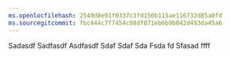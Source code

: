 ```yaml
---
ms.openlocfilehash: 2549d8e91f0337c3fd150b115ae116732d85a0fd
ms.sourcegitcommit: fbc444c7f7454c08df071eb6b9b042d493da45a6
---
```

Sadasdf Sadfasdf Asdfasdf Sdaf Sdaf Sda Fsda fd Sfasad ffff
